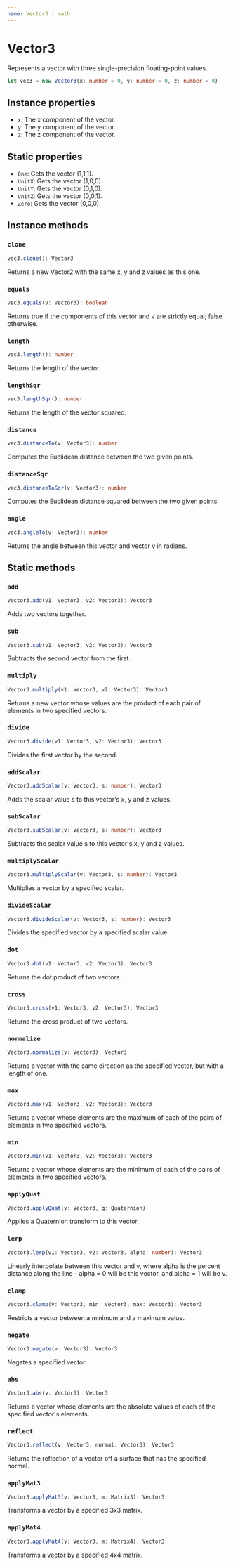 ```yaml
---
name: Vector3 | math
---
```


# Vector3
Represents a vector with three single-precision floating-point values.
```typescript
let vec3 = new Vector3(x: number = 0, y: number = 0, z: number = 0)
```

## Instance properties
- `x`: The x component of the vector.
- `y`: The y component of the vector.
- `z`: The z component of the vector.

## Static properties
- `One`: Gets the vector (1,1,1).
- `UnitX`: Gets the vector (1,0,0).
- `UnitY`: Gets the vector (0,1,0).
- `UnitZ`: Gets the vector (0,0,1).
- `Zero`: Gets the vector (0,0,0).

## Instance methods
### `clone`
```typescript
vec3.clone(): Vector3
```
Returns a new Vector2 with the same x, y and z values as this one.

### `equals`
```typescript
vec3.equals(v: Vector3): boolean
```
Returns true if the components of this vector and v are strictly equal; false otherwise.

### `length`
```typescript
vec3.length(): number
```
Returns the length of the vector.

### `lengthSqr`
```typescript
vec3.lengthSqr(): number
```
Returns the length of the vector squared.

### `distance`
```typescript
vec3.distanceTo(v: Vector3): number
```
Computes the Euclidean distance between the two given points.

### `distanceSqr`
```typescript
vec3.distanceToSqr(v: Vector3): number
```
Computes the Euclidean distance squared between the two given points.

### `angle`
```typescript
vec3.angleTo(v: Vector3): number
```
Returns the angle between this vector and vector v in radians.

## Static methods
### `add`
```typescript
Vector3.add(v1: Vector3, v2: Vector3): Vector3
```
Adds two vectors together.

### `sub`
```typescript
Vector3.sub(v1: Vector3, v2: Vector3): Vector3
```
Subtracts the second vector from the first.

### `multiply`
```typescript
Vector3.multiply(v1: Vector3, v2: Vector3): Vector3
```
Returns a new vector whose values are the product of each pair of elements in two specified vectors.

### `divide`
```typescript
Vector3.divide(v1: Vector3, v2: Vector3): Vector3
```
Divides the first vector by the second.

### `addScalar`
```typescript
Vector3.addScalar(v: Vector3, s: number): Vector3
```
Adds the scalar value s to this vector's x, y and z values.

### `subScalar`
```typescript
Vector3.subScalar(v: Vector3, s: number): Vector3
```
Subtracts the scalar value s to this vector's x, y and z values.

### `multiplyScalar`
```typescript
Vector3.multiplyScalar(v: Vector3, s: number): Vector3
```
Multiplies a vector by a specified scalar.

### `divideScalar`
```typescript
Vector3.divideScalar(v: Vector3, s: number): Vector3
```
Divides the specified vector by a specified scalar value.

### `dot`
```typescript
Vector3.dot(v1: Vector3, v2: Vector3): Vector3
```
Returns the dot product of two vectors.

### `cross`
```typescript
Vector3.cross(v1: Vector3, v2: Vector3): Vector3
```
Returns the cross product of two vectors.

### `normalize`
```typescript
Vector3.normalize(v: Vector3): Vector3
```
Returns a vector with the same direction as the specified vector, but with a length of one.

### `max`
```typescript
Vector3.max(v1: Vector3, v2: Vector3): Vector3
```
Returns a vector whose elements are the maximum of each of the pairs of elements in two specified vectors.

### `min`
```typescript
Vector3.min(v1: Vector3, v2: Vector3): Vector3
```
Returns a vector whose elements are the minimum of each of the pairs of elements in two specified vectors.

### `applyQuat`
```typescript
Vector3.applyQuat(v: Vector3, q: Quaternion)
```
Applies a Quaternion transform to this vector.

### `lerp`
```typescript
Vector3.lerp(v1: Vector3, v2: Vector3, alpha: number): Vector3
```
Linearly interpolate between this vector and v, where alpha is the percent distance along the line - alpha = 0 will be this vector, and alpha = 1 will be v.

### `clamp`
```typescript
Vector3.clamp(v: Vector3, min: Vector3, max: Vector3): Vector3
```
Restricts a vector between a minimum and a maximum value.

### `negate`
```typescript
Vector3.negate(v: Vector3): Vector3
```
Negates a specified vector.

### `abs`
```typescript
Vector3.abs(v: Vector3): Vector3
```
Returns a vector whose elements are the absolute values of each of the specified vector's elements.

### `reflect`
```typescript
Vector3.reflect(v: Vector3, normal: Vector3): Vector3
```
Returns the reflection of a vector off a surface that has the specified normal.

### `applyMat3`
```typescript
Vector3.applyMat3(v: Vector3, m: Matrix3): Vector3
```
Transforms a vector by a specified 3x3 matrix.

### `applyMat4`
```typescript
Vector3.applyMat4(v: Vector3, m: Matrix4): Vector3
```
Transforms a vector by a specified 4x4 matrix.

